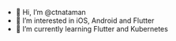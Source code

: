 - 👋 Hi, I’m @ctnataman
- 👀 I’m interested in iOS, Android and Flutter
- 🌱 I’m currently learning Flutter and Kubernetes

<!---
ctnataman/ctnataman is a ✨ special ✨ repository because its `README.md` (this file) appears on your GitHub profile.
You can click the Preview link to take a look at your changes.
--->
